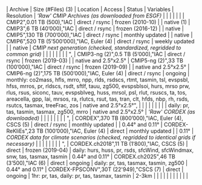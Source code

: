 | Archive | Size (#Files) (3) | Location | Access | Status | Variables | Resolution
| *'Raw' CMIP Archives (as downloaded from ESGF)* |  |  |  |  |  | 
| CMIP2",0.01 TB (500),"IAC | direct / rsync | frozen (2010-10) |  | native (1)
| CMIP3",6 TB (40’000),"IAC | direct / rsync | frozen (2016-12) |  | native
| CMIP5",130 TB (700’000),"IAC | direct / rsync | monthly updated |  | native
| CMIP6",520 TB (5’500’000),"IAC, Euler (4) | direct / rsync | weekly updated |  | native
| *CMIP next generation (checked, standardized, regridded to common grid)* |  |  |  |  |  |  |  | ",
| CMIP3-ng (2)",0.5 TB (5’000),"IAC | direct / rsync | frozen (2019-03) |  | native and 2.5°x2.5°
| CMIP5-ng (2)",33 TB (100’000),"IAC | direct / rsync | frozen (2019-09) |  | native and 2.5°x2.5°
| CMIP6-ng (2)",175 TB (500’000),"IAC, Euler (4) | direct / rsync | ongoing | monthly: co2mass, hfls, mrro, npp, rlds, rsdscs, rtmt, tasmin, tsl, evspsbl, hfss, mrros, pr, rldscs, rsdt, sftlf, tauu, zg500, evspsblsoi, hurs, mrso   prw, rlus, rsus, siconc, tauv, evspsblveg, huss, mrsol, psl, rlut, rsuscs, ta, tos, areacella, gpp, lai, mrsos, ra, rlutcs, rsut, tas, tran, clt, hfds, nbp, rh, rsds, rsutcs, tasmax, treeFrac, zos | native and 2.5°x2.5°",
|  |  |  |  |  |  |  |  | daily: pr, tas, tasmin, tasmax, zg500, mrro | native and 2.5°x2.5°
| *'Raw' CORDEX (as downloaded)* |  |  |  |  |  |  |  | ",
| CORDEX",370 TB (800’000),"IAC, Euler (4), CSCS (5) | direct / rsync | monthly updated |  | 0.44° and 0.11°
| CORDEX-ReKliEs",23 TB (100’000),"IAC, Euler (4) | direct | monthly updated |  | 0.11°
| *CORDEX data for climate scenarios (checked, regridded to identical grids if necessary)* |  |  |  |  |  |  |  | ",
| CORDEX.ch2018",11 TB (1’800),"IAC, CSCS (5) | direct | frozen (2019-04) | daily: hurs, huss, pr, rsds, sfcWind, sfcWindmax, snw, tas, tasmax, tasmin | 0.44° and 0.11°
| CORDEX.ch2025",46 TB (3’500),"IAC (6) | direct | ongoing | daily: pr, tas, tasmax, tasmin, zg500 | 0.44° and 0.11°
| CORDEX-FPSCONV",30T (22'949),"CSCS (7) | direct | ongoing | 1hr: pr, tas, daily: pr, tas, tasmax, tasmin | 2-3km
| | | | | | | | | | |
